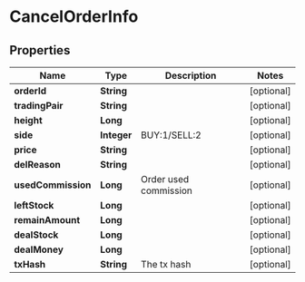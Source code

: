 
# CancelOrderInfo

## Properties
Name | Type | Description | Notes
------------ | ------------- | ------------- | -------------
**orderId** | **String** |  |  [optional]
**tradingPair** | **String** |  |  [optional]
**height** | **Long** |  |  [optional]
**side** | **Integer** | BUY:1/SELL:2 |  [optional]
**price** | **String** |  |  [optional]
**delReason** | **String** |  |  [optional]
**usedCommission** | **Long** | Order used commission |  [optional]
**leftStock** | **Long** |  |  [optional]
**remainAmount** | **Long** |  |  [optional]
**dealStock** | **Long** |  |  [optional]
**dealMoney** | **Long** |  |  [optional]
**txHash** | **String** | The tx hash |  [optional]




